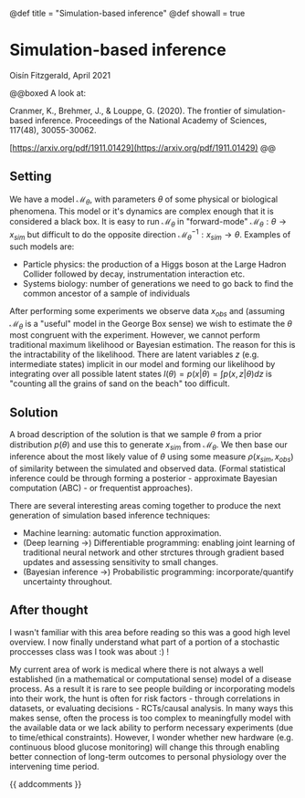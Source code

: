 @def title = "Simulation-based inference"
@def showall = true

# Simulation-based inference
Oisín Fitzgerald, April 2021

@@boxed
A look at:  
 
Cranmer, K., Brehmer, J., & Louppe, G. (2020). The frontier of simulation-based inference. Proceedings of the National Academy of Sciences, 117(48), 30055-30062.  

[https://arxiv.org/pdf/1911.01429](https://arxiv.org/pdf/1911.01429)
@@


## Setting

We have a model $\mathcal{M}_{\theta}$, with parameters $\theta$ of some physical or biological phenomena. This model or it's dynamics are complex enough that it is considered a black box. It is easy to run $\mathcal{M}_{\theta}$ in "forward-mode" $\mathcal{M}_{\theta}: \theta \rightarrow x_{sim}$ but difficult to do the opposite direction $\mathcal{M}^{-1}_{\theta}: x_{sim} \rightarrow \theta$. Examples of such models are:

* Particle physics: the production of a Higgs boson at the Large Hadron Collider followed by decay, instrumentation interaction etc.   
* Systems biology: number of generations we need to go back to find the common ancestor of a sample of individuals   

After performing some experiments we observe data $x_{obs}$ and (assuming $\mathcal{M}_{\theta}$ is a "useful" model in the George Box sense) we wish to estimate the $\theta$ most congruent with the experiment. However, we cannot perform traditional maximum likelihood or Bayesian estimation. The reason for this is the intractability of the likelihood. There are latent variables $z$ (e.g. intermediate states) implicit in our model and forming our likelihood by integrating over all possible latent states $l(\theta) = p(x|\theta) = \int p(x,z|\theta)dz$ is "counting all the grains of sand on the beach" too difficult. 

## Solution

A broad description of the solution is that we sample $\theta$ from a prior distribution $p(\theta)$ and use this to generate $x_{sim}$ from $\mathcal{M}_{\theta}$. We then base our inference about the most likely value of $\theta$ using some measure $\rho(x_{sim},x_{obs})$ of similarity between the simulated and observed data. (Formal statistical inference could be through forming a posterior - approximate Bayesian computation (ABC) - or frequentist approaches).

There are several interesting areas coming together to produce the next generation of simulation based inference techniques:  

* Machine learning: automatic function approximation.
* (Deep learning ->) Differentiable programming: enabling joint learning of traditional neural network and other strctures through gradient based updates and assessing sensitivity to small changes.     
* (Bayesian inference ->) Probabilistic programming: incorporate/quantify uncertainty throughout. 

## After thought

I wasn't familiar with this area before reading so this was a good high level overview. I now finally understand what part of a portion of a stochastic proccesses class was I took was about :) !

My current area of work is medical where there is not always a well established  (in a mathematical or computational sense) model of a disease process. As a result it is rare to see people building or incorporating models into their work, the hunt is often for risk factors - through correlations in datasets, or evaluating decisions - RCTs/causal analysis. In many ways this makes sense, often the process is too complex to meaningfully model with the available data or we lack ability to perform necessary experiments (due to time/ethical constraints). However, I wonder whether new hardware (e.g. continuous blood glucose monitoring) will change this through enabling better connection of long-term outcomes to personal physiology over the intervening time period.

{{ addcomments }}